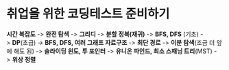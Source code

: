 # 취업을 위한 코딩테스트 준비하기

**시간 복잡도** -> **완전 탐색** -> **그리디** -> **분할 정복(재귀)** -> **BFS, DFS** (기초) -> **DP**(초급) -> **BFS, DFS, 여러 그래프 자료구조** -> **최단 경로** -> **이분 탐색**(조금 더 앞에 해도 됨) -> **슬라이딩 윈도, 투 포인터** -> **유니온 파인드, 최소 스패닝 트리**(MST) -> **위상 정렬**
